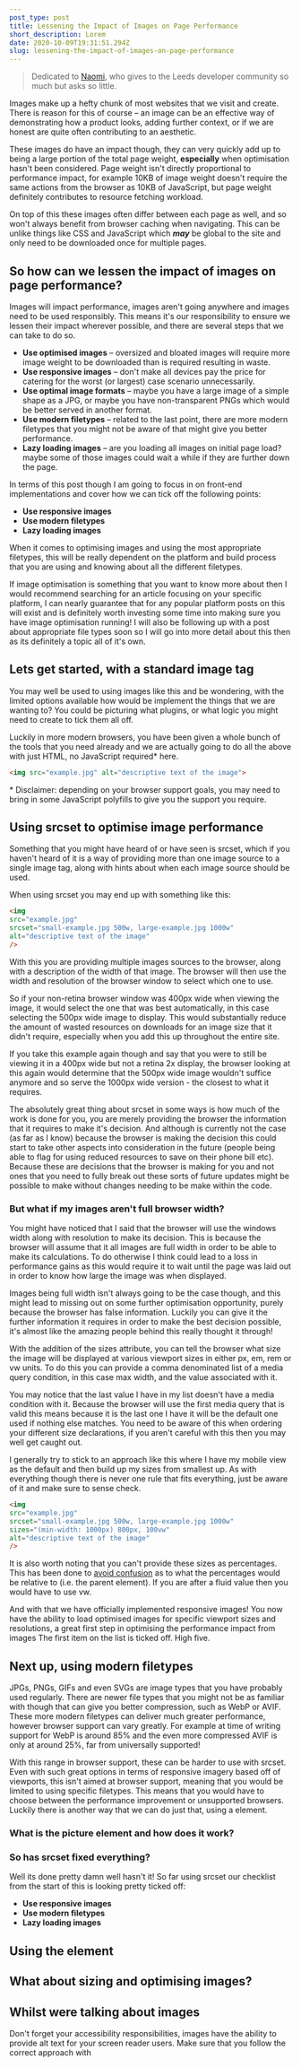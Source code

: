 ```yaml
---
post_type: post
title: Lessening the Impact of Images on Page Performance
short_description: Lorem
date: 2020-10-09T19:31:51.294Z
slug: lessening-the-impact-of-images-on-page-performance
---
```

> Dedicated to [Naomi](https://naomi.dev/), who gives to the Leeds developer community so much but asks so little.

Images make up a hefty chunk of most websites that we visit and create. There is reason for this of course – an image can be an effective way of demonstrating how a product looks, adding further context, or if we are honest are quite often contributing to an aesthetic.

These images do have an impact though, they can very quickly add up to being a large portion of the total page weight, **especially** when optimisation hasn't been considered. Page weight isn't directly proportional to performance impact, for example 10KB of image weight doesn't require the same actions from the browser as 10KB of JavaScript, but page weight definitely contributes to resource fetching workload. 

On top of this these images often differ between each page as well, and so won't always benefit from browser caching when navigating. This can be unlike things like CSS and JavaScript which ***may*** be global to the site and only need to be downloaded once for multiple pages.

## So how can we lessen the impact of images on page performance?

Images will impact performance, images aren't going anywhere and images need to be used responsibly. This means it's our responsibility to ensure we lessen their impact wherever possible, and there are several steps that we can take to do so.

* **Use optimised images** – oversized and bloated images will require more image weight to be downloaded than is required resulting in waste.
* **Use responsive images** – don't make all devices pay the price for catering for the worst (or largest) case scenario unnecessarily.
* **Use optimal image formats** – maybe you have a large image of a simple shape as a JPG, or maybe you have non-transparent PNGs which would be better served in another format.
* **Use modern filetypes** – related to the last point, there are more modern filetypes that you might not be aware of that might give you better performance.
* **Lazy loading images** – are you loading all images on initial page load? maybe some of those images could wait a while if they are further down the page.

In terms of this post though I am going to focus in on front-end implementations and cover how we can tick off the following points:

* **Use responsive images**
* **Use modern filetypes**
* **Lazy loading images**

When it comes to optimising images and using the most appropriate filetypes, this will be really dependent on the platform and build process that you are using and knowing about all the different filetypes. 

If image optimisation is something that you want to know more about then I would recommend searching for an article focusing on your specific platform, I can nearly guarantee that for any popular platform posts on this will exist and is definitely worth investing some time into making sure you have image optimisation running! I will also be following up with a post about appropriate file types soon so I will go into more detail about this then as its definitely a topic all of it's own.

## Lets get started, with a standard image tag

You may well be used to using images like this and be wondering, with the limited options available how would be implement the things that we are wanting to? You could be picturing what plugins, or what logic you might need to create to tick them all off. 

Luckily in more modern browsers, you have been given a whole bunch of the tools that you need already and we are actually going to do all the above with just HTML, no JavaScript required* here.

```html
<img src="example.jpg" alt="descriptive text of the image">
```

\* Disclaimer: depending on your browser support goals, you may need to bring in some JavaScript polyfills to give you the support you require.

## Using srcset to optimise image performance

Something that you might have heard of or have seen is srcset, which if you haven't heard of it is a way of providing more than one image source to a single image tag, along with hints about when each image source should be used.

When using srcset you may end up with something like this:

```html
<img 
src="example.jpg"
srcset="small-example.jpg 500w, large-example.jpg 1000w" 
alt="descriptive text of the image"
/>
```

With this you are providing multiple images sources to the browser, along with a description of the width of that image. The browser will then use the width and resolution of the browser window to select which one to use.

So if your non-retina browser window was 400px wide when viewing the image, it would select the one that was best automatically, in this case selecting the 500px wide image to display. This would substantially reduce the amount of wasted resources on downloads for an image size that it didn't require, especially when you add this up throughout the entire site.

If you take this example again though and say that you were to still be viewing it in a 400px wide but not a retina 2x display, the browser looking at this again would determine that the 500px wide image wouldn't suffice anymore and so serve the 1000px wide version - the closest to what it requires.

The absolutely great thing about srcset in some ways is how much of the work is done for you, you are merely providing the browser the information that it requires to make it's decision. And although is currently not the case (as far as I know) because the browser is making the decision this could start to take other aspects into consideration in the future (people being able to flag for using reduced resources to save on their phone bill etc). Because these are decisions that the browser is making for you and not ones that you need to fully break out these sorts of future updates might be possible to make without changes needing to be make within the code.

### But what if my images aren't full browser width?

You might have noticed that I said that the browser will use the windows width along with resolution to make its decision. This is because the browser will assume that it all images are full width in order to be able to make its calculations. To do otherwise I think could lead to a loss in performance gains as this would require it to wait until the page was laid out in order to know how large the image was when displayed.

Images being full width isn't always going to be the case though, and this might lead to missing out on some further optimisation opportunity, purely because the browser has false information. Luckily you can give it the further information it requires in order to make the best decision possible, it's almost like the amazing people behind this really thought it through!

With the addition of the sizes attribute, you can tell the browser what size the image will be displayed at various viewport sizes in either px, em, rem or vw units. To do this you can provide a comma denominated list of a media query condition, in this case max width, and the value associated with it.

You may notice that the last value I have in my list doesn't have a media condition with it. Because the browser will use the first media query that is valid this means because it is the last one I have it will be the default one used if nothing else matches. You need to be aware of this when ordering your different size declarations, if you aren't careful with this then you may well get caught out. 

I generally try to stick to an approach like this where I have my mobile view as the default and then build up my sizes from smallest up. As with everything though there is never one rule that fits everything, just be aware of it and make sure to sense check.

```html
<img 
src="example.jpg"
srcset="small-example.jpg 500w, large-example.jpg 1000w"
sizes="(min-width: 1000px) 800px, 100vw"
alt="descriptive text of the image"
/>
```

It is also worth noting that you can't provide these sizes as percentages. This has been done to [avoid confusion](https://www.w3.org/TR/2015/WD-html51-20150506/semantics.html#valid-source-size-list) as to what the percentages would be relative to (i.e. the parent element). If you are after a fluid value then you would have to use vw.

And with that we have officially implemented responsive images! You now have the ability to load optimised images for specific viewport sizes and resolutions, a great first step in optimising the performance impact from images The first item on the list is ticked off. High five.

## Next up, using modern filetypes

JPGs, PNGs, GIFs and even SVGs are image types that you have probably used regularly. There are newer file types that you might not be as familiar with though that can give you better compression, such as WebP or AVIF. These more modern filetypes can deliver much greater performance, however browser support can vary greatly. For example at time of writing support for WebP is around 85% and the even more compressed AVIF is only at around 25%, far from universally supported!

With this range in browser support, these can be harder to use with srcset. Even with such great options in terms of responsive imagery based off of viewports, this isn't aimed at browser support, meaning that you would be limited to using specific filetypes. This means that you would have to choose between the performance improvement or unsupported browsers. Luckily there is another way that we can do just that, using a <picture> element.

### What is the picture element and how does it work?









### So has srcset fixed everything?

Well its done pretty damn well hasn't it! So far using srcset our checklist from the start of this is looking pretty ticked off:

* **Use responsive images**
* **Use modern filetypes**
* **Lazy loading images**

## Using the <picture> element

## What about sizing and optimising images?

## Whilst were talking about images

Don't forget your accessibility responsibilities, images have the ability to provide alt text for your screen reader users. Make sure that you follow the correct approach with